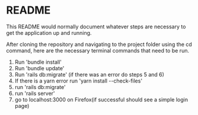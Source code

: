 # README

This README would normally document whatever steps are necessary to get the
application up and running.

After cloning the repository and navigating to the project folder using the cd command, here are the necessary terminal commands that need to be run. 

1) Run 'bundle install'
2) Run 'bundle update'
3) Run 'rails db:migrate' (if there was an error do steps 5 and 6)
4) If there is a yarn error run 'yarn install --check-files'
5) run 'rails db:migrate'
6) run 'rails server'
7) go to localhost:3000 on Firefox(if successful should see a simple login page)
